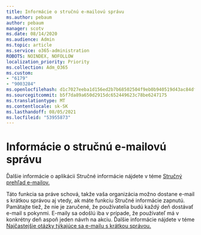 ```yaml
---
title: Informácie o stručnú e-mailovú správu
ms.author: pebaum
author: pebaum
manager: scotv
ms.date: 08/14/2020
ms.audience: Admin
ms.topic: article
ms.service: o365-administration
ROBOTS: NOINDEX, NOFOLLOW
localization_priority: Priority
ms.collection: Adm_O365
ms.custom:
- "6179"
- "9003284"
ms.openlocfilehash: d1c7027eeba1d156ed2b7b68502504f9eb0b940519d43ac84df1c94435260101
ms.sourcegitcommit: b5f7da89a650d2915dc652449623c78be6247175
ms.translationtype: MT
ms.contentlocale: sk-SK
ms.lasthandoff: 08/05/2021
ms.locfileid: "53955873"
---
```

# <a name="about-briefing-email"></a>Informácie o stručnú e-mailovú správu

Ďalšie informácie o aplikácii Stručné informácie nájdete v téme [Stručný prehľad e-mailov.](https://docs.microsoft.com/briefing/be-overview)  

Táto funkcia sa práve schová, takže vaša organizácia možno dostane e-mail s krátkou správou aj vtedy, ak máte funkciu Stručné informácie zapnutú. Pamätajte tiež, že nie je zaručené, že používatelia budú každý deň dostávať e-mail s pokynmi. E-maily sa odošlú iba v prípade, že používateľ má v konkrétny deň aspoň jeden návrh na akciu. Ďalšie informácie nájdete v téme [Najčastejšie otázky týkajúce sa e-mailu s krátkou správou.](https://docs.microsoft.com/briefing/be-faqs)